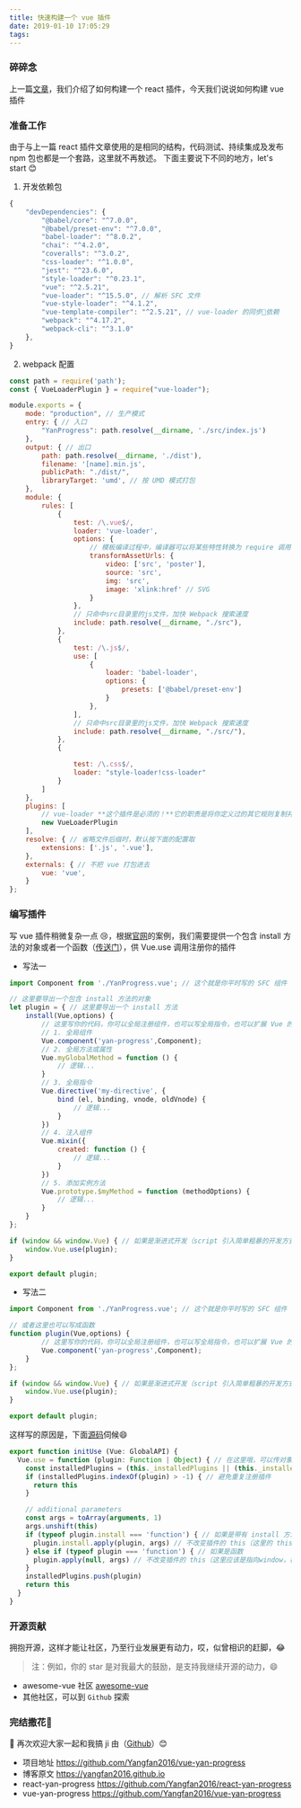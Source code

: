 ```yaml
---
title: 快速构建一个 vue 插件
date: 2019-01-10 17:05:29
tags:
---
```



### 碎碎念

上一篇[文章](https://juejin.im/post/5c2f248b51882525030dc50b)，我们介绍了如何构建一个 react 插件，今天我们说说如何构建 vue 插件

### 准备工作

由于与上一篇 react 插件文章使用的是相同的结构，代码测试、持续集成及发布 npm 包也都是一个套路，这里就不再敖述。
下面主要说下不同的地方，let's start  😊

1. 开发依赖包

```js
{
    "devDependencies": {
        "@babel/core": "^7.0.0",
        "@babel/preset-env": "^7.0.0",
        "babel-loader": "^8.0.2",
        "chai": "^4.2.0",
        "coveralls": "^3.0.2",
        "css-loader": "^1.0.0",
        "jest": "^23.6.0",
        "style-loader": "^0.23.1",
        "vue": "^2.5.21",
        "vue-loader": "^15.5.0", // 解析 SFC 文件
        "vue-style-loader": "^4.1.2",
        "vue-template-compiler": "^2.5.21", // vue-loader 的同步依赖 
        "webpack": "^4.17.2",
        "webpack-cli": "^3.1.0"
    },
}
```

2. webpack 配置

```js
const path = require('path');
const { VueLoaderPlugin } = require("vue-loader");

module.exports = {
    mode: "production", // 生产模式
    entry: { // 入口
        "YanProgress": path.resolve(__dirname, './src/index.js')
    },
    output: { // 出口
        path: path.resolve(__dirname, './dist'),
        filename: '[name].min.js',
        publicPath: "./dist/",
        libraryTarget: 'umd', // 按 UMD 模式打包
    },
    module: {
        rules: [
            {
                test: /\.vue$/,
                loader: 'vue-loader',
                options: {
                    // 模板编译过程中，编译器可以将某些特性转换为 require 调用
                    transformAssetUrls: {
                        video: ['src', 'poster'],
                        source: 'src',
                        img: 'src',
                        image: 'xlink:href' // SVG
                    }
                },
                // 只命中src目录里的js文件，加快 Webpack 搜索速度
                include: path.resolve(__dirname, "./src"),
            },
            {
                test: /\.js$/,
                use: [
                    {
                        loader: 'babel-loader',
                        options: {
                            presets: ['@babel/preset-env']
                        }
                    },
                ],
                // 只命中src目录里的js文件，加快 Webpack 搜索速度
                include: path.resolve(__dirname, "./src/"),
            },
            {

                test: /\.css$/,
                loader: "style-loader!css-loader"
            }
        ]
    },
    plugins: [
        // vue-loader **这个插件是必须的！**它的职责是将你定义过的其它规则复制并应用到 .vue 文件里相应语言的块。
        new VueLoaderPlugin
    ],
    resolve: { // 省略文件后缀时，默认按下面的配置取
        extensions: ['.js', '.vue'],
    },
    externals: { // 不把 vue 打包进去
        vue: 'vue',
    }
};
```

### 编写插件

写 vue 插件稍微复杂一点 😢，根据[官网](https://cn.vuejs.org/v2/guide/plugins.html#%E5%BC%80%E5%8F%91%E6%8F%92%E4%BB%B6)的案例，我们需要提供一个包含 install 方法的对象或者一个函数（[传送门](https://cn.vuejs.org/v2/api/#Vue-use)），供 Vue.use 调用注册你的插件

- 写法一

```js
import Component from './YanProgress.vue'; // 这个就是你平时写的 SFC 组件

// 这里要导出一个包含 install 方法的对象
let plugin = { // 这里要导出一个 install 方法
    install(Vue,options) { 
        // 这里写你的代码，你可以全局注册组件，也可以写全局指令，也可以扩展 Vue 的方法
        // 1. 全局组件
        Vue.component('yan-progress',Component); 
        // 2. 全局方法或属性
        Vue.myGlobalMethod = function () {
            // 逻辑...
        }
        // 3. 全局指令
        Vue.directive('my-directive', {
            bind (el, binding, vnode, oldVnode) {
                // 逻辑...
            }
        })
        // 4. 注入组件
        Vue.mixin({
            created: function () {
                // 逻辑...
            }
        })
        // 5. 添加实例方法
        Vue.prototype.$myMethod = function (methodOptions) {
            // 逻辑...
        }
    }
};

if (window && window.Vue) { // 如果是渐进式开发（script 引入简单粗暴的开发方式），需要自动注册你的插件
    window.Vue.use(plugin);
}

export default plugin;

```

- 写法二

```js
import Component from './YanProgress.vue'; // 这个就是你平时写的 SFC 组件

// 或者这里也可以写成函数
function plugin(Vue,options) { 
        // 这里写你的代码，你可以全局注册组件，也可以写全局指令，也可以扩展 Vue 的方法
        Vue.component('yan-progress',Component); 
    }
};

if (window && window.Vue) { // 如果是渐进式开发（script 引入简单粗暴的开发方式），需要自动注册你的插件
    window.Vue.use(plugin);
}

export default plugin;
```

这样写的原因是，下面[源码](https://github.com/vuejs/vue/blob/dev/src/core/global-api/use.js)伺候😄

```ts
export function initUse (Vue: GlobalAPI) {
  Vue.use = function (plugin: Function | Object) { // 在这里哦，可以传对象，也可以传函数
    const installedPlugins = (this._installedPlugins || (this._installedPlugins = []))
    if (installedPlugins.indexOf(plugin) > -1) { // 避免重复注册插件
      return this
    }

    // additional parameters
    const args = toArray(arguments, 1)
    args.unshift(this)
    if (typeof plugin.install === 'function') { // 如果是带有 install 方法的对象
      plugin.install.apply(plugin, args) // 不改变插件的 this（这里的 this 还是指向插件对象本身）
    } else if (typeof plugin === 'function') { // 如果是函数
      plugin.apply(null, args) // 不改变插件的 this（这里应该是指向window，在浏览器非严格模式下）
    }
    installedPlugins.push(plugin)
    return this
  }
}
```

### 开源贡献

拥抱开源，这样才能让社区，乃至行业发展更有动力，哎，似曾相识的赶脚，😂
> 注：例如，你的 star 是对我最大的鼓励，是支持我继续开源的动力，😄

- awesome-vue 社区 [awesome-vue](https://github.com/vuejs/awesome-vue)
- 其他社区，可以到 `Github` 探索

### 完结撒花🎉

👏 再次欢迎大家一起和我搞 ji 由（[Github](https://github.com/Yangfan2016)）😊 

- 项目地址 https://github.com/Yangfan2016/vue-yan-progress   
- 博客原文 https://yangfan2016.github.io  
- react-yan-progress https://github.com/Yangfan2016/react-yan-progress  
- vue-yan-progress https://github.com/Yangfan2016/vue-yan-progress  

